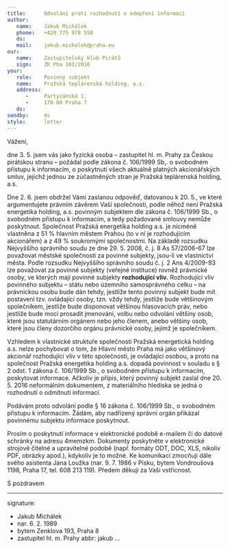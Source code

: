 ```yaml
---
title:      Odvolání proti rozhodnutí o odepření informací
author:
   name:    Jakub Michálek
   phone:   +420 775 978 550
   ds:      
   mail:    jakub.michalek@praha.eu
our:
   name:    Zastupitelský klub Pirátů
   sign:    ZK Pha 103/2016
your:
   role:    Povinný subjekt
   name:    Pražská teplárenská holding, a.s.
   address:
      -     Partyzánská 1,
      -     170 00 Praha 7
   ds:      
sendby:     ds
style:      letter
---
```


Vážení,

dne 3. 5. jsem vás jako fyzická osoba – zastupitel hl. m. Prahy za Českou pirátskou stranu – požádal podle zákona č. 106/1999 Sb,. o svobodném přístupu k informacím, o poskytnutí všech aktuálně platných akcionářských smluv, jejichž jednou ze zúčastněných stran je Pražská teplárenská holding, a.s.

Dne 2. 6. jsem obdržel Vámi zaslanou odpověď, datovanou k 20. 5., ve které argumentujete právním závěrem Vaší společnosti, podle něhož není Pražská energetika holding, a.s. povinným subjektem dle zákona č. 106/1999 Sb., o svobodném přístupu k informacím, a tedy požadované smlouvy nemůže poskytnout. Společnost Pražská energetika holding a.s. je nicméně vlastněna z 51 % hlavním městem Prahou (to v ní je rozhodujícím akcionářem) a z 49 % soukromými společnostmi. Na základě rozsudku Nejvyššího správního soudu ze dne 29. 5. 2008, č. j. 8 As 57/2006-67 lze považovat městské společnosti za povinné subjekty, jsou-li ve vlastnictví města. Podle rozsudku Nejvyššího správního soudu č. j. 2 Ans 4/2009-93 lze považovat za povinné subjekty (veřejné instituce) rovněž práv­nické osoby, ve kterých mají povinné subjekty **rozhodující vliv.** Rozhodující vliv povinného sub­jektu – státu nebo územního samosprávného celku – na právnickou osobu bude dán tehdy, jestliže tento povinný subjekt bude mít postavení tzv. ovláda­jící osoby, tzn. vždy tehdy, jestliže bude
většinovým společníkem, jestli­že bude disponovat většinou hlasovacích práv, nebo jestliže bude moci prosadit jmenování, volbu nebo odvo­lání většiny osob, které jsou statutárním orgánem nebo jeho členem, anebo většiny osob, které jsou členy dozorčího orgánu právnické osoby, jejímž je společníkem.

Vzhledem k vlastnické struktuře společnosti Pražská energetická holding a.s. nelze pochybovat o tom, že Hlavní město Praha má jako většinový akcionář rozhodující vliv v této společnosti, je ovládající osobou, a proto na společnost Pražská energetika holding a.s. dopadá povinnost v souladu s § 2 odst. 1 zákona č. 106/1999 Sb., o svobodném přístupu k informacím, poskytovat informace. Ačkoliv je přípis, který povinný subjekt zaslal dne 20. 5. 2016 neformálním dokumentem, z materiálního hlediska se jedná o rozhodnutí o odmítnutí informací.

Podávám proto odvolání podle § 16 zákona č. 106/1999 Sb., o svobodném přístupu k informacím. Žádám, aby nadřízený správní orgán přikázal povinnému subjektu informace poskytnout. 

Prosím o poskytnutí informace v elektronické podobě e-mailem či do datové schránky na adresu 4memzkm. Dokumenty poskytněte v elektronické strojově čitelné a upravitelné podobě (např. formáty ODT, DOC, XLS, nikoliv PDF, obrázky apod.), kdykoliv je to možné. Ke komunikaci zmocňuji dále svého asistenta Jana Loužka (nar. 9. 7. 1986 v Písku, bytem Vondroušova 1198, Praha 17, tel. 608 213 119). Předem děkuji za Vaši vstřícnost. 

S pozdravem

---
signature: 
  - Jakub Michálek
  - nar. 6. 2. 1989
  - bytem Zenklova 193, Praha 8
  - zastupitel hl. m. Prahy
abbr:       jakub
...
